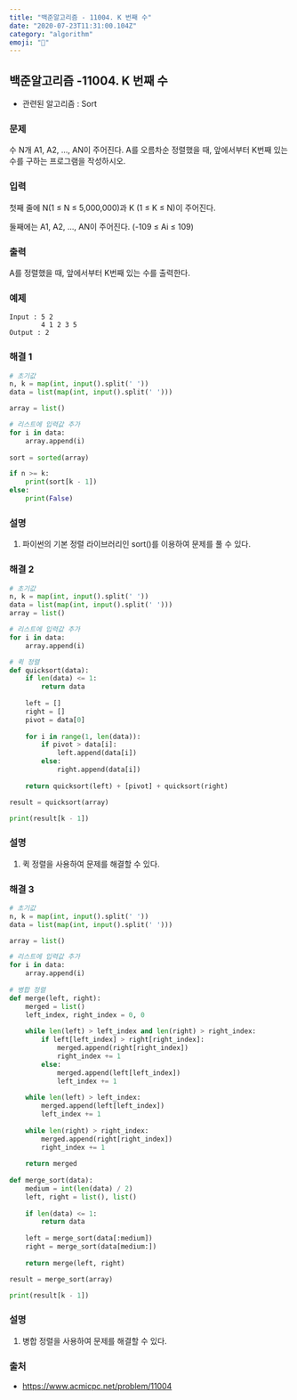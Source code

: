 ```yaml
---
title: "백준알고리즘 - 11004. K 번째 수"
date: "2020-07-23T11:31:00.104Z"
category: "algorithm"
emoji: "🏈"
---
```


## 백준알고리즘 -11004. K 번째 수

- 관련된 알고리즘 : Sort

### 문제

수 N개 A1, A2, ..., AN이 주어진다. A를 오름차순 정렬했을 때, 앞에서부터 K번째 있는 수를 구하는 프로그램을 작성하시오.

### 입력

첫째 줄에 N(1 ≤ N ≤ 5,000,000)과 K (1 ≤ K ≤ N)이 주어진다.

둘째에는 A1, A2, ..., AN이 주어진다. (-109 ≤ Ai ≤ 109)

### 출력

A를 정렬했을 때, 앞에서부터 K번째 있는 수를 출력한다.

### 예제

```
Input : 5 2
        4 1 2 3 5
Output : 2
```

### 해결 1

```python
# 초기값
n, k = map(int, input().split(' '))
data = list(map(int, input().split(' ')))

array = list()

# 리스트에 입력값 추가
for i in data:
    array.append(i)
    
sort = sorted(array)

if n >= k:
    print(sort[k - 1])
else:
    print(False)
```

### 설명

1. 파이썬의 기본 정렬 라이브러리인 sort()를 이용하여 문제를 풀 수 있다.

### 해결 2

```python
# 초기값
n, k = map(int, input().split(' '))
data = list(map(int, input().split(' ')))
array = list()

# 리스트에 입력값 추가
for i in data:
    array.append(i)

# 퀵 정렬
def quicksort(data):
    if len(data) <= 1:
        return data
    
    left = []
    right = []
    pivot = data[0]
    
    for i in range(1, len(data)):
        if pivot > data[i]:
            left.append(data[i])
        else:
            right.append(data[i])
    
    return quicksort(left) + [pivot] + quicksort(right)

result = quicksort(array)

print(result[k - 1])
```

### 설명

1. 퀵 정렬을 사용하여 문제를 해결할 수 있다.

### 해결 3

```python
# 초기값
n, k = map(int, input().split(' '))
data = list(map(int, input().split(' ')))

array = list()

# 리스트에 입력값 추가
for i in data:
    array.append(i)
    
# 병합 정렬
def merge(left, right):
    merged = list()
    left_index, right_index = 0, 0
    
    while len(left) > left_index and len(right) > right_index:
        if left[left_index] > right[right_index]:
            merged.append(right[right_index])
            right_index += 1
        else:
            merged.append(left[left_index])
            left_index += 1
    
    while len(left) > left_index:
        merged.append(left[left_index])
        left_index += 1
    
    while len(right) > right_index:
        merged.append(right[right_index])
        right_index += 1
        
    return merged
    
def merge_sort(data):
    medium = int(len(data) / 2)
    left, right = list(), list()
    
    if len(data) <= 1:
        return data
    
    left = merge_sort(data[:medium])
    right = merge_sort(data[medium:])
    
    return merge(left, right)

result = merge_sort(array)

print(result[k - 1])
```

### 설명

1. 병합 정렬을 사용하여 문제를 해결할 수 있다.

### 출처

- https://www.acmicpc.net/problem/11004

